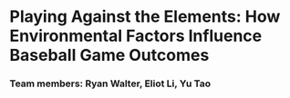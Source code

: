 # Playing Against the Elements: How Environmental Factors Influence Baseball Game Outcomes

### Team members: Ryan Walter, Eliot Li, Yu Tao